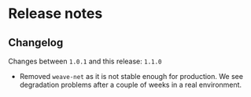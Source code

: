# Release notes

## Changelog

Changes between `1.0.1` and this release: `1.1.0`

- Removed `weave-net` as it is not stable enough for production. We see degradation problems after a couple of weeks in
a real environment.
